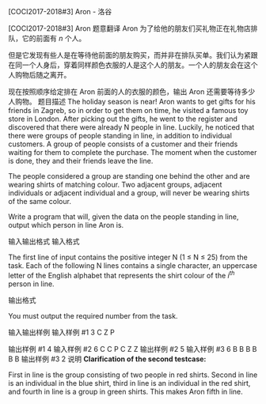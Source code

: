 



[COCI2017-2018#3] Aron - 洛谷














[COCI2017-2018#3] Aron
题意翻译
Aron 为了给他的朋友们买礼物正在礼物店排队，它的前面有 $n$ 个人。

但是它发现有些人是在等待他前面的朋友购买，而并非在排队买单。我们认为紧跟在同一个人身后，穿着同样颜色衣服的人是这个人的朋友。一个人的朋友会在这个人购物后随之离开。

现在按照顺序给定排在 Aron 前面的人的衣服的颜色，输出 Aron 还需要等待多少人购物。
题目描述
The holiday season is near! Aron wants to get gifts for his friends in Zagreb, so in order to get them on time, he visited a famous toy store in London. After picking out the gifts, he went to the register and discovered that there were already N people in line. Luckily, he noticed that there were groups of people standing in line, in addition to individual customers. A group of people consists of a customer and their friends waiting for them to complete the purchase.
The moment when the customer is done, they and their friends leave the line.

The people considered a group are standing one behind the other and are wearing shirts of matching colour. Two adjacent groups, adjacent individuals or adjacent individual and a group, will never be wearing shirts of the same colour.

Write a program that will, given the data on the people standing in line, output which person in line Aron is.

输入输出格式
输入格式

The first line of input contains the positive integer N (1 ≤ N ≤ 25) from the task.
Each of the following N lines contains a single character, an uppercase letter of the English alphabet that represents the shirt colour of the $i^{th}$ person in line.

输出格式

You must output the required number from the task.

输入输出样例
输入样例 #1
3
C
Z
P

输出样例 #1
4
输入样例 #2
6
C
C
P
C
Z
Z
输出样例 #2
5
输入样例 #3
6
B
B
B
B
B
B
输出样例 #3
2
说明
**Clarification​ ​of​ ​the​ ​second​ ​test​ ​case:**

First in line is the group consisting of two people in red shirts. Second in line is an individual in the blue shirt, third in line is an individual in the red shirt, and fourth in line is a group in green shirts. This makes Aron fifth in line.






